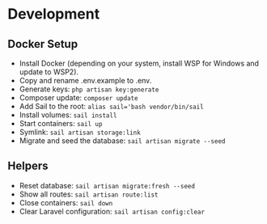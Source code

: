 # Development

## Docker Setup
- Install Docker (depending on your system, install WSP for Windows and update to WSP2).
- Copy and rename .env.example to .env.
- Generate keys: `php artisan key:generate`
- Composer update: `composer update`
- Add Sail to the root: `alias sail='bash vendor/bin/sail`
- Install volumes: `sail install`
- Start containers: `sail up`
- Symlink: `sail artisan storage:link`
- Migrate and seed the database: `sail artisan migrate --seed`

## Helpers
- Reset database: `sail artisan migrate:fresh --seed`
- Show all routes: `sail artisan route:list`
- Close containers: `sail down`
- Clear Laravel configuration: `sail artisan config:clear`
